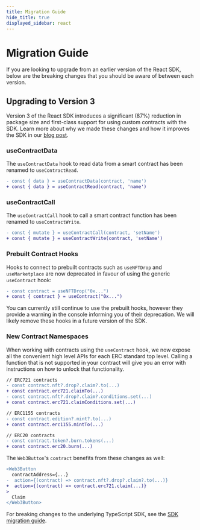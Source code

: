 ```yaml
---
title: Migration Guide
hide_title: true
displayed_sidebar: react
---
```


# Migration Guide

If you are looking to upgrade from an earlier version of the React SDK, below are the breaking changes that you should be aware of between each version.

## Upgrading to Version 3

Version 3 of the React SDK introduces a significant (87%) reduction in package size and first-class support for using custom contracts with the SDK. Learn more about why we made these changes and how it improves the SDK in our [blog post](https://blog.thirdweb.com/sdk-major-update/).

### useContractData

The `useContractData` hook to read data from a smart contract has been renamed to `useContractRead`.

```diff
- const { data } = useContractData(contract, 'name')
+ const { data } = useContractRead(contract, 'name')
```

### useContractCall

The `useContractCall` hook to call a smart contract function has been renamed to `useContractWrite`.

```diff
- const { mutate } = useContractCall(contract, 'setName')
+ const { mutate } = useContractWrite(contract, 'setName')
```

### Prebuilt Contract Hooks

Hooks to connect to prebuilt contracts such as `useNFTDrop` and `useMarketplace` are now deprecated in favour of using the generic `useContract` hook:

```diff
- const contract = useNFTDrop("0x...")
+ const { contract } = useContract("0x...")
```

You can currently still continue to use the prebuilt hooks, however they provide a warning in the console informing you of their deprecation. We will likely remove these hooks in a future version of the SDK.

### New Contract Namespaces

When working with contracts using the `useContract` hook, we now expose all the convenient high level APIs for each ERC standard top level.
Calling a function that is not supported in your contract will give you an error with instructions on how to unlock that functionality.

```diff
// ERC721 contracts
- const contract.nft?.drop?.claim?.to(...)
+ const contract.erc721.claimTo(...)
- const contract.nft?.drop?.claim?.conditions.set(...)
+ const contract.erc721.claimConditions.set(...)

// ERC1155 contracts
- const contract.edition?.mint?.to(...)
+ const contract.erc1155.mintTo(...)

// ERC20 contracts
- const contract.token?.burn.tokens(...)
+ const contract.erc20.burn(...)
```

The `Web3Button`'s `contract` benefits from these changes as well:

```diff jsx
<Web3Button
  contractAddress={...}
-  action={(contract) => contract.nft?.drop?.claim?.to(...)}
+  action={(contract) => contract.erc721.claim(...)}
>
  Claim
</Web3Button>
```

For breaking changes to the underlying TypeScript SDK, see the [SDK migration guide](../sdk/MIGRATION_GUIDE.md).
